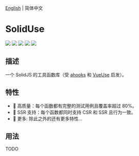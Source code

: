 [English](./README.md) | 简体中文

# SolidUse

![](https://img.shields.io/npm/v/@soliduse/core)
![](https://img.shields.io/github/workflow/status/wjq990112/soliduse/CI)
![](https://img.shields.io/codecov/c/github/wjq990112/soliduse)
![](https://img.shields.io/npm/dw/@soliduse/core)
![](https://img.shields.io/npm/l/@soliduse/core)

## 描述

一个 SolidJS 的工具函数库（受 [ahooks](https://ahooks.js.org/zh-CN/) 和 [VueUse](https://vueuse.org/) 启发）。

## 特性

- 💯 高质量：每个函数都有完整的测试用例且覆盖率超过 80%。
- 🚀 SSR 支持：每个函数都同时支持 CSR 和 SSR 且行为一致。
- 🧩 更多: 除此之外的还有更多特性...

## 用法

TODO
